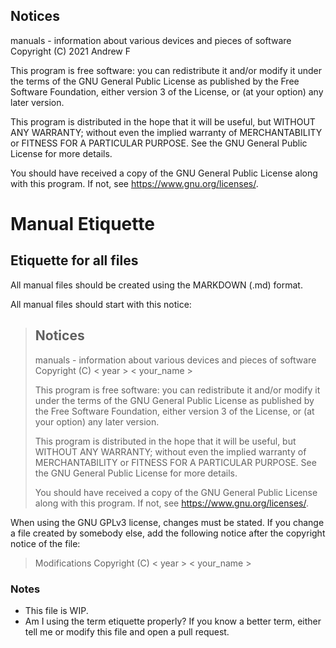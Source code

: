## Notices
manuals - information about various devices and pieces of software <br>
Copyright (C) 2021 Andrew F <br>

This program is free software: you can redistribute it and/or modify
it under the terms of the GNU General Public License as published by
the Free Software Foundation, either version 3 of the License, or
(at your option) any later version.

This program is distributed in the hope that it will be useful,
but WITHOUT ANY WARRANTY; without even the implied warranty of
MERCHANTABILITY or FITNESS FOR A PARTICULAR PURPOSE.  See the
GNU General Public License for more details.

You should have received a copy of the GNU General Public License
along with this program.  If not, see <https://www.gnu.org/licenses/>.

# Manual Etiquette

## Etiquette for all files

All manual files should be created using the MARKDOWN (.md) format.

All manual files should start with this notice:
>## Notices
>manuals - information about various devices and pieces of software <br>
>Copyright (C) < year > < your_name > <br>
>
>This program is free software: you can redistribute it and/or modify
>it under the terms of the GNU General Public License as published by
>the Free Software Foundation, either version 3 of the License, or
>(at your option) any later version.
>
>This program is distributed in the hope that it will be useful,
>but WITHOUT ANY WARRANTY; without even the implied warranty of
>MERCHANTABILITY or FITNESS FOR A PARTICULAR PURPOSE.  See the
>GNU General Public License for more details.
>
>You should have received a copy of the GNU General Public License
>along with this program.  If not, see <https://www.gnu.org/licenses/>.

When using the GNU GPLv3 license, changes must be stated. If you change a file created by somebody else, add the following notice after the copyright notice of the file:
>Modifications Copyright (C) < year > < your_name > <br>

### Notes

- This file is WIP.
- Am I using the term etiquette properly? If you know a better term, either tell me or modify this file and open a pull request.
